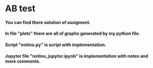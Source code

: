 # AB test
#### You can find there solution of assigment. 
#### In file "plots" there are all of graphs generated by my python file. 
#### Script "notino.py" is script with implementation. 
#### Jupyter file "notino_jupyter.ipynb" is implementation with notes and more comments.
